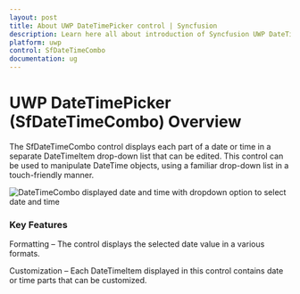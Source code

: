 ```yaml
---
layout: post
title: About UWP DateTimePicker control | Syncfusion
description: Learn here all about introduction of Syncfusion UWP DateTimePicker (SfDateTimeCombo) control, its elements and more.
platform: uwp
control: SfDateTimeCombo
documentation: ug
---
```


# UWP DateTimePicker (SfDateTimeCombo) Overview

The SfDateTimeCombo control displays each part of a date or time in a separate DateTimeItem drop-down list that can be edited. This control can be used to manipulate DateTime objects, using a familiar drop-down list in a touch-friendly manner.

![DateTimeCombo displayed date and time with dropdown option to select date and time](uwp-datepicker-overview.png)

### Key Features

Formatting – The control displays the selected date value in a various formats.

Customization – Each DateTimeItem displayed in this control contains date or time parts that can be customized.


